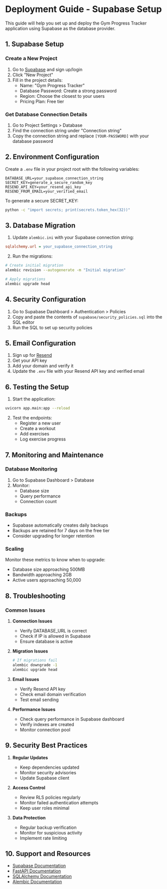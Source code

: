 # Deployment Guide - Supabase Setup

This guide will help you set up and deploy the Gym Progress Tracker application using Supabase as the database provider.

## 1. Supabase Setup

### Create a New Project
1. Go to [Supabase](https://supabase.com) and sign up/login
2. Click "New Project"
3. Fill in the project details:
   - Name: "Gym Progress Tracker"
   - Database Password: Create a strong password
   - Region: Choose the closest to your users
   - Pricing Plan: Free tier

### Get Database Connection Details
1. Go to Project Settings > Database
2. Find the connection string under "Connection string"
3. Copy the connection string and replace `[YOUR-PASSWORD]` with your database password

## 2. Environment Configuration

Create a `.env` file in your project root with the following variables:

```env
DATABASE_URL=your_supabase_connection_string
SECRET_KEY=generate_a_secure_random_key
RESEND_API_KEY=your_resend_api_key
RESEND_FROM_EMAIL=your_verified_email
```

To generate a secure SECRET_KEY:
```bash
python -c "import secrets; print(secrets.token_hex(32))"
```

## 3. Database Migration

1. Update `alembic.ini` with your Supabase connection string:
```ini
sqlalchemy.url = your_supabase_connection_string
```

2. Run the migrations:
```bash
# Create initial migration
alembic revision --autogenerate -m "Initial migration"

# Apply migrations
alembic upgrade head
```

## 4. Security Configuration

1. Go to Supabase Dashboard > Authentication > Policies
2. Copy and paste the contents of `supabase/security_policies.sql` into the SQL editor
3. Run the SQL to set up security policies

## 5. Email Configuration

1. Sign up for [Resend](https://resend.com)
2. Get your API key
3. Add your domain and verify it
4. Update the `.env` file with your Resend API key and verified email

## 6. Testing the Setup

1. Start the application:
```bash
uvicorn app.main:app --reload
```

2. Test the endpoints:
   - Register a new user
   - Create a workout
   - Add exercises
   - Log exercise progress

## 7. Monitoring and Maintenance

### Database Monitoring
1. Go to Supabase Dashboard > Database
2. Monitor:
   - Database size
   - Query performance
   - Connection count

### Backups
- Supabase automatically creates daily backups
- Backups are retained for 7 days on the free tier
- Consider upgrading for longer retention

### Scaling
Monitor these metrics to know when to upgrade:
- Database size approaching 500MB
- Bandwidth approaching 2GB
- Active users approaching 50,000

## 8. Troubleshooting

### Common Issues

1. **Connection Issues**
   - Verify DATABASE_URL is correct
   - Check if IP is allowed in Supabase
   - Ensure database is active

2. **Migration Issues**
   ```bash
   # If migrations fail
   alembic downgrade -1
   alembic upgrade head
   ```

3. **Email Issues**
   - Verify Resend API key
   - Check email domain verification
   - Test email sending

4. **Performance Issues**
   - Check query performance in Supabase dashboard
   - Verify indexes are created
   - Monitor connection pool

## 9. Security Best Practices

1. **Regular Updates**
   - Keep dependencies updated
   - Monitor security advisories
   - Update Supabase client

2. **Access Control**
   - Review RLS policies regularly
   - Monitor failed authentication attempts
   - Keep user roles minimal

3. **Data Protection**
   - Regular backup verification
   - Monitor for suspicious activity
   - Implement rate limiting

## 10. Support and Resources

- [Supabase Documentation](https://supabase.com/docs)
- [FastAPI Documentation](https://fastapi.tiangolo.com)
- [SQLAlchemy Documentation](https://docs.sqlalchemy.org)
- [Alembic Documentation](https://alembic.sqlalchemy.org) 